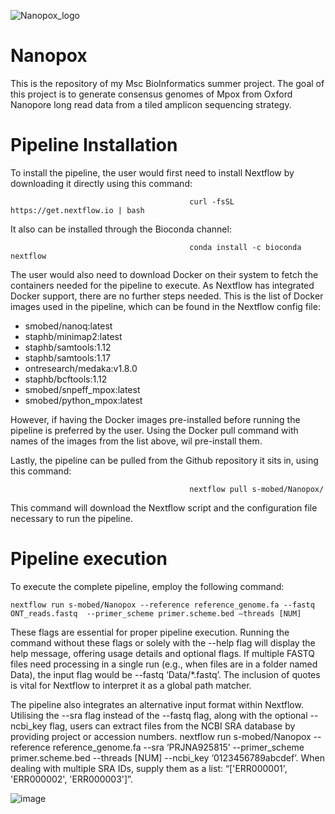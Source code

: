 ![Nanopox_logo](https://github.com/s-mobed/Nanopox/assets/91598812/f98e6d73-324a-43ef-8075-cf901def55b5)


# Nanopox
This is the repository of my Msc BioInformatics summer project. The goal of this project is to generate consensus genomes of Mpox from Oxford Nanopore long read data from a tiled amplicon sequencing strategy. 

# Pipeline Installation

To install the pipeline, the user would first need to install Nextflow by downloading it directly using this command: 

                                            curl -fsSL https://get.nextflow.io | bash

It also can be installed through the Bioconda channel:

                                            conda install -c bioconda nextflow

The user would also need to download Docker on their system to fetch the containers needed for the pipeline to execute. As Nextflow has integrated Docker support, there are no further steps needed. This is the list of Docker images used in the pipeline, which can be found in the Nextflow config file:
 
-	smobed/nanoq:latest
-	staphb/minimap2:latest
-	staphb/samtools:1.12
-	staphb/samtools:1.17
-	ontresearch/medaka:v1.8.0
- staphb/bcftools:1.12
- smobed/snpeff_mpox:latest
- smobed/python_mpox:latest
 

However, if having the Docker images pre-installed before running the pipeline is preferred by the user. Using the Docker pull command with names of the images from the list above, wil pre-install them.

Lastly, the pipeline can be pulled from the Github repository it sits in, using this command:

                                            nextflow pull s-mobed/Nanopox/

This command will download the Nextflow script and the configuration file necessary to run the pipeline.



# Pipeline execution
To execute the complete pipeline, employ the following command:

    nextflow run s-mobed/Nanopox --reference reference_genome.fa --fastq ONT_reads.fastq  --primer_scheme primer.scheme.bed –threads [NUM] 

These flags are essential for proper pipeline execution. Running the command without these flags or solely with the --help flag will display the help message, offering usage details and optional flags. If multiple FASTQ files need processing in a single run (e.g., when files are in a folder named Data), the input flag would be --fastq ‘Data/*.fastq’. The inclusion of quotes is vital for Nextflow to interpret it as a global path matcher.

The pipeline also integrates an alternative input format within Nextflow. Utilising the --sra flag instead of the --fastq flag, along with the optional --ncbi_key flag, users can extract files from the NCBI SRA database by providing project or accession numbers.
nextflow run s-mobed/Nanopox --reference reference_genome.fa --sra ‘PRJNA925815’  --primer_scheme primer.scheme.bed --threads [NUM] --ncbi_key ‘0123456789abcdef’. When dealing with multiple SRA IDs, supply them as a list: “['ERR000001', 'ERR000002', 'ERR000003']”.

![image](https://github.com/s-mobed/Nanopox/assets/91598812/e247d209-32ae-4d10-8b4a-cff9bc5550ab)

